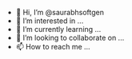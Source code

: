 - 👋 Hi, I’m @saurabhsoftgen
- 👀 I’m interested in ...
- 🌱 I’m currently learning ...
- 💞️ I’m looking to collaborate on ...
- 📫 How to reach me ...

<!---
saurabhsoftgen/saurabhsoftgen is a ✨ special ✨ repository because its `README.md` (this file) appears on your GitHub profile.
You can click the Preview link to take a look at your changes.
--->

